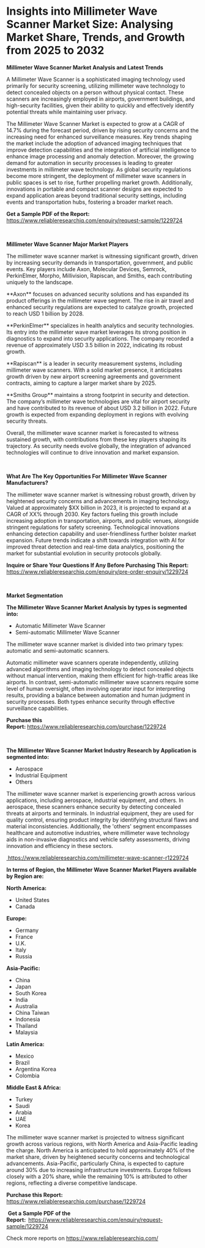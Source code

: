<p><h1>Insights into Millimeter Wave Scanner Market Size: Analysing Market Share, Trends, and Growth from 2025 to 2032</h1></p><p><strong>Millimeter Wave Scanner Market Analysis and Latest Trends</strong></p>
<p><p>A Millimeter Wave Scanner is a sophisticated imaging technology used primarily for security screening, utilizing millimeter wave technology to detect concealed objects on a person without physical contact. These scanners are increasingly employed in airports, government buildings, and high-security facilities, given their ability to quickly and effectively identify potential threats while maintaining user privacy.</p><p>The Millimeter Wave Scanner Market is expected to grow at a CAGR of 14.7% during the forecast period, driven by rising security concerns and the increasing need for enhanced surveillance measures. Key trends shaping the market include the adoption of advanced imaging techniques that improve detection capabilities and the integration of artificial intelligence to enhance image processing and anomaly detection. Moreover, the growing demand for automation in security processes is leading to greater investments in millimeter wave technology. As global security regulations become more stringent, the deployment of millimeter wave scanners in public spaces is set to rise, further propelling market growth. Additionally, innovations in portable and compact scanner designs are expected to expand application areas beyond traditional security settings, including events and transportation hubs, fostering a broader market reach.</p></p>
<p><strong>Get a Sample PDF of the Report:&nbsp;</strong> <a href="https://www.reliableresearchiq.com/enquiry/request-sample/1229724?utm_campaign=3046&utm_medium=2&utm_source=Github&utm_content=ia&utm_term=09042025&utm_id=millimeter-wave-scanner">https://www.reliableresearchiq.com/enquiry/request-sample/1229724</a></p>
<p>&nbsp;</p>
<p><strong>Millimeter Wave Scanner Major Market Players</strong></p>
<p><p>The millimeter wave scanner market is witnessing significant growth, driven by increasing security demands in transportation, government, and public events. Key players include Axon, Molecular Devices, Semrock, PerkinElmer, Morpho, Millivision, Rapiscan, and Smiths, each contributing uniquely to the landscape.</p><p>**Axon** focuses on advanced security solutions and has expanded its product offerings in the millimeter wave segment. The rise in air travel and enhanced security regulations are expected to catalyze growth, projected to reach USD 1 billion by 2028.</p><p>**PerkinElmer** specializes in health analytics and security technologies. Its entry into the millimeter wave market leverages its strong position in diagnostics to expand into security applications. The company recorded a revenue of approximately USD 3.5 billion in 2022, indicating its robust growth.</p><p>**Rapiscan** is a leader in security measurement systems, including millimeter wave scanners. With a solid market presence, it anticipates growth driven by new airport screening agreements and government contracts, aiming to capture a larger market share by 2025.</p><p>**Smiths Group** maintains a strong footprint in security and detection. The company’s millimeter wave technologies are vital for airport security and have contributed to its revenue of about USD 3.2 billion in 2022. Future growth is expected from expanding deployment in regions with evolving security threats.</p><p>Overall, the millimeter wave scanner market is forecasted to witness sustained growth, with contributions from these key players shaping its trajectory. As security needs evolve globally, the integration of advanced technologies will continue to drive innovation and market expansion.</p></p>
<p>&nbsp;</p>
<p><strong>What Are The Key Opportunities For Millimeter Wave Scanner Manufacturers?</strong></p>
<p><p>The millimeter wave scanner market is witnessing robust growth, driven by heightened security concerns and advancements in imaging technology. Valued at approximately $XX billion in 2023, it is projected to expand at a CAGR of XX% through 2030. Key factors fueling this growth include increasing adoption in transportation, airports, and public venues, alongside stringent regulations for safety screening. Technological innovations enhancing detection capability and user-friendliness further bolster market expansion. Future trends indicate a shift towards integration with AI for improved threat detection and real-time data analytics, positioning the market for substantial evolution in security protocols globally.</p></p>
<p><strong>Inquire or Share Your Questions If Any Before Purchasing This Report:</strong> <a href="https://www.reliableresearchiq.com/enquiry/pre-order-enquiry/1229724?utm_campaign=3046&utm_medium=2&utm_source=Github&utm_content=ia&utm_term=09042025&utm_id=millimeter-wave-scanner">https://www.reliableresearchiq.com/enquiry/pre-order-enquiry/1229724</a></p>
<p>&nbsp;</p>
<p><strong>Market Segmentation</strong></p>
<p><strong>The Millimeter Wave Scanner Market Analysis by types is segmented into:</strong></p>
<p><ul><li>Automatic Millimeter Wave Scanner</li><li>Semi-automatic Millimeter Wave Scanner</li></ul></p>
<p><p>The millimeter wave scanner market is divided into two primary types: automatic and semi-automatic scanners. </p><p>Automatic millimeter wave scanners operate independently, utilizing advanced algorithms and imaging technology to detect concealed objects without manual intervention, making them efficient for high-traffic areas like airports. In contrast, semi-automatic millimeter wave scanners require some level of human oversight, often involving operator input for interpreting results, providing a balance between automation and human judgment in security processes. Both types enhance security through effective surveillance capabilities.</p></p>
<p><strong>Purchase this Report:&nbsp;</strong><a href="https://www.reliableresearchiq.com/purchase/1229724?utm_campaign=3046&utm_medium=2&utm_source=Github&utm_content=ia&utm_term=09042025&utm_id=millimeter-wave-scanner">https://www.reliableresearchiq.com/purchase/1229724</a></p>
<p>&nbsp;</p>
<p><strong>The Millimeter Wave Scanner Market Industry Research by Application is segmented into:</strong></p>
<p><ul><li>Aerospace</li><li>Industrial Equipment</li><li>Others</li></ul></p>
<p><p>The millimeter wave scanner market is experiencing growth across various applications, including aerospace, industrial equipment, and others. In aerospace, these scanners enhance security by detecting concealed threats at airports and terminals. In industrial equipment, they are used for quality control, ensuring product integrity by identifying structural flaws and material inconsistencies. Additionally, the 'others' segment encompasses healthcare and automotive industries, where millimeter wave technology aids in non-invasive diagnostics and vehicle safety assessments, driving innovation and efficiency in these sectors.</p></p>
<p><a href="https://www.reliableresearchiq.com/millimeter-wave-scanner-r1229724?utm_campaign=3046&utm_medium=2&utm_source=Github&utm_content=ia&utm_term=09042025&utm_id=millimeter-wave-scanner">&nbsp;https://www.reliableresearchiq.com/millimeter-wave-scanner-r1229724</a></p>
<p><strong>In terms of Region, the Millimeter Wave Scanner Market Players available by Region are:</strong></p>
<p>
    <p> <strong> North America: </strong>
        <ul>
            <li>United States</li>
            <li>Canada</li>
        </ul>
        </p> 
    <p> <strong> Europe: </strong>
        <ul>
            <li>Germany</li>
            <li>France</li>
            <li>U.K.</li>
            <li>Italy</li>
            <li>Russia</li>
        </ul>
        </p> 
    <p> <strong> Asia-Pacific: </strong>
        <ul>
            <li>China</li>
            <li>Japan</li>
            <li>South Korea</li>
            <li>India</li>
            <li>Australia</li>
            <li>China Taiwan</li>
            <li>Indonesia</li>
            <li>Thailand</li>
            <li>Malaysia</li>
        </ul>
        </p> 
    <p> <strong> Latin America: </strong>
        <ul>
            <li>Mexico</li>
            <li>Brazil</li>
            <li>Argentina Korea</li>
            <li>Colombia</li>
        </ul>
        </p> 
    <p> <strong> Middle East & Africa: </strong>
        <ul>
            <li>Turkey</li>
            <li>Saudi</li>
            <li>Arabia</li>
            <li>UAE</li>
            <li>Korea</li>
        </ul>
    </p>
    </p>
<p><p>The millimeter wave scanner market is projected to witness significant growth across various regions, with North America and Asia-Pacific leading the charge. North America is anticipated to hold approximately 40% of the market share, driven by heightened security concerns and technological advancements. Asia-Pacific, particularly China, is expected to capture around 30% due to increasing infrastructure investments. Europe follows closely with a 20% share, while the remaining 10% is attributed to other regions, reflecting a diverse competitive landscape.</p></p>
<p><strong>Purchase this Report: </strong><a href="https://www.reliableresearchiq.com/purchase/1229724?utm_campaign=3046&utm_medium=2&utm_source=Github&utm_content=ia&utm_term=09042025&utm_id=millimeter-wave-scanner">https://www.reliableresearchiq.com/purchase/1229724</a></p>
<p>&nbsp;<strong>Get a Sample PDF of the Report:&nbsp;&nbsp;</strong><a href="https://www.reliableresearchiq.com/enquiry/request-sample/1229724?utm_campaign=3046&utm_medium=2&utm_source=Github&utm_content=ia&utm_term=09042025&utm_id=millimeter-wave-scanner">https://www.reliableresearchiq.com/enquiry/request-sample/1229724</a></p>
<p><strong></strong></p>
<p>Check more reports on <a href="https://www.reliableresearchiq.com/?utm_campaign=3046&utm_medium=2&utm_source=Github&utm_content=ia&utm_term=09042025&utm_id=millimeter-wave-scanner">https://www.reliableresearchiq.com/</a></p>